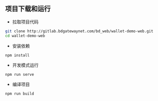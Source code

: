 项目下载和运行
----

- 拉取项目代码
```bash
git clone http://gitlab.bdgatewaynet.com/bd_web/wallet-demo-web.git
cd wallet-demo-web
```

- 安装依赖
```
npm install
```

- 开发模式运行
```
npm run serve
```

- 编译项目
```
npm run build
```

